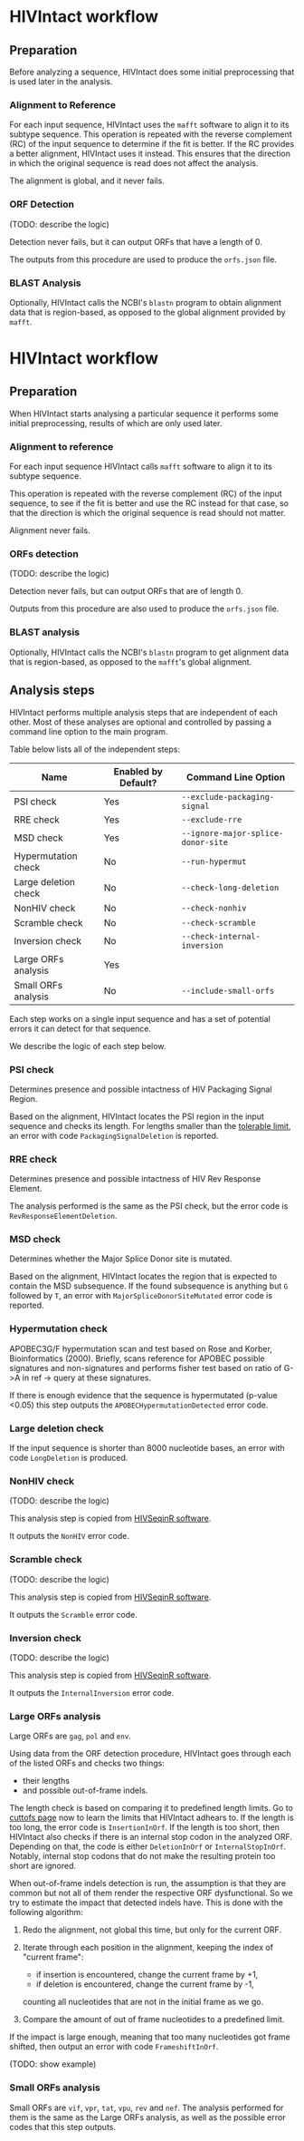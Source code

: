 
# HIVIntact workflow

## Preparation

Before analyzing a sequence, HIVIntact does some initial preprocessing that is used later in the analysis.

### Alignment to Reference

For each input sequence, HIVIntact uses the `mafft` software to align it to its subtype sequence.
This operation is repeated with the reverse complement (RC) of the input sequence to determine if the fit is better.
If the RC provides a better alignment, HIVIntact uses it instead.
This ensures that the direction in which the original sequence is read does not affect the analysis.

The alignment is global, and it never fails.


### ORF Detection

(TODO: describe the logic)

Detection never fails, but it can output ORFs that have a length of 0.

The outputs from this procedure are used to produce the `orfs.json` file.


### BLAST Analysis

Optionally, HIVIntact calls the NCBI's `blastn` program to obtain alignment data that is region-based,
as opposed to the global alignment provided by `mafft`.

# HIVIntact workflow

## Preparation

When HIVIntact starts analysing a particular sequence it performs some initial preprocessing,
results of which are only used later.

### Alignment to reference

For each input sequence HIVIntact calls `mafft` software to align it to its subtype sequence.

This operation is repeated with the reverse complement (RC) of the input sequence,
to see if the fit is better and use the RC instead for that case,
so that the direction is which the original sequence is read should not matter.

Alignment never fails.

### ORFs detection

(TODO: describe the logic)

Detection never fails, but can output ORFs that are of length 0.

Outputs from this procedure are also used to produce the `orfs.json` file.

### BLAST analysis

Optionally, HIVIntact calls the NCBI's `blastn` program to get alignment data that is region-based,
as opposed to the `mafft`'s global alignment.

## Analysis steps

HIVIntact performs multiple analysis steps that are independent of each other.
Most of these analyses are optional and controlled by passing a command line option to the main program.

Table below lists all of the independent steps:

| Name                      | Enabled by Default? | Command Line Option                       |
| --------------------------| --------------------| ------------------------------------------|
| PSI check                 | Yes                 | `--exclude-packaging-signal`              |
| RRE check                 | Yes                 | `--exclude-rre`                           |
| MSD check                 | Yes                 | `--ignore-major-splice-donor-site`        |
| Hypermutation check       | No                  | `--run-hypermut`                          |
| Large deletion check      | No                  | `--check-long-deletion`                   |
| NonHIV check              | No                  | `--check-nonhiv`                          |
| Scramble check            | No                  | `--check-scramble`                        |
| Inversion check           | No                  | `--check-internal-inversion`              |
| Large ORFs analysis       | Yes                 |                                           |
| Small ORFs analysis       | No                  | `--include-small-orfs`                    |


Each step works on a single input sequence and has a set of potential errors it can detect for that sequence.

We describe the logic of each step below.

### PSI check

Determines presence and possible intactness of HIV Packaging Signal Region.

Based on the alignment, HIVIntact locates the PSI region in the input sequence and checks its length.
For lengths smaller than the [tolerable limit](cuttofs.md), an error with code `PackagingSignalDeletion` is reported.

### RRE check

Determines presence and possible intactness of HIV Rev Response Element.

The analysis performed is the same as the PSI check, but the error code is `RevResponseElementDeletion`.

### MSD check

Determines whether the Major Splice Donor site is mutated.

Based on the alignment, HIVIntact locates the region that is expected to contain the MSD subsequence.
If the found subsequence is anything but `G` followed by `T`,
an error with `MajorSpliceDonorSiteMutated` error code is reported.

### Hypermutation check

APOBEC3G/F hypermutation scan and test based on Rose and Korber, Bioinformatics (2000).
Briefly, scans reference for APOBEC possible signatures and non-signatures and performs
fisher test based on ratio of G->A in ref -> query at these signatures.

If there is enough evidence that the sequence is hypermutated (p-value <0.05)
this step outputs the `APOBECHypermutationDetected` error code.

### Large deletion check

If the input sequence is shorter than 8000 nucleotide bases,
an error with code `LongDeletion` is produced.

### NonHIV check

(TODO: describe the logic)

This analysis step is copied from [HIVSeqinR software](https://github.com/guineverelee/HIVSeqinR).

It outputs the `NonHIV` error code.

### Scramble check

(TODO: describe the logic)

This analysis step is copied from [HIVSeqinR software](https://github.com/guineverelee/HIVSeqinR).

It outputs the `Scramble` error code.

### Inversion check

(TODO: describe the logic)

This analysis step is copied from [HIVSeqinR software](https://github.com/guineverelee/HIVSeqinR).

It outputs the `InternalInversion` error code.

### Large ORFs analysis

Large ORFs are `gag`, `pol` and `env`.

Using data from the ORF detection procedure,
HIVIntact goes through each of the listed ORFs and checks two things:

- their lengths
- and possible out-of-frame indels.

The length check is based on comparing it to predefined length limits.
Go to [cuttofs page](cutoffs.md) now to learn the limits that HIVIntact adhears to.
If the length is too long, the error code is `InsertionInOrf`.
If the length is too short, then HIVIntact also checks if there is an internal stop codon in the analyzed ORF.
Depending on that, the code is either `DeletionInOrf` or `InternalStopInOrf`.
Notably, internal stop codons that do not make the resulting protein too short are ignored.

When out-of-frame indels detection is run,
the assumption is that they are common but not all of them render the respective ORF dysfunctional.
So we try to estimate the impact that detected indels have.
This is done with the following algorithm:

1. Redo the alignment, not global this time, but only for the current ORF.
2. Iterate through each position in the alignment, keeping the index of "current frame":

    - if insertion is encountered, change the current frame by +1,
    - if deletion is encountered, change the current frame by -1,

    counting all nucleotides that are not in the initial frame as we go.

3. Compare the amount of out of frame nucleotides to a predefined limit.

If the impact is large enough, meaning that too many nucleotides got frame shifted,
then output an error with code `FrameshiftInOrf`.

(TODO: show example)

### Small ORFs analysis

Small ORFs are `vif`, `vpr`, `tat`, `vpu`, `rev` and `nef`.
The analysis performed for them is the same as the Large ORFs analysis,
as well as the possible error codes that this step outputs.
